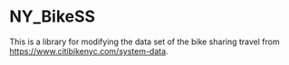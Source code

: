 # NY_BikeSS
This is a library for modifying the data set of the bike sharing travel from https://www.citibikenyc.com/system-data.
